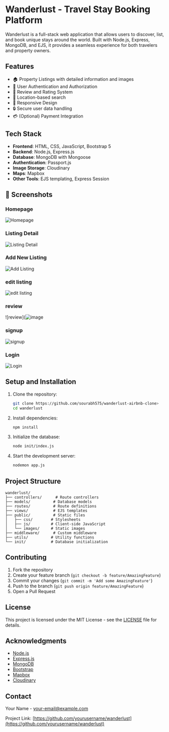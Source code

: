 # Wanderlust - Travel Stay Booking Platform

Wanderlust is a full-stack web application that allows users to discover, list, and book unique stays around the world. Built with Node.js, Express, MongoDB, and EJS, it provides a seamless experience for both travelers and property owners.

## Features

- 🏠 Property Listings with detailed information and images
- 👤 User Authentication and Authorization
- 💬 Review and Rating System
- 📍 Location-based search
- 📱 Responsive Design
- 🔒 Secure user data handling
- 💳 (Optional) Payment Integration

## Tech Stack

- **Frontend**: HTML, CSS, JavaScript, Bootstrap 5
- **Backend**: Node.js, Express.js
- **Database**: MongoDB with Mongoose
- **Authentication**: Passport.js
- **Image Storage**: Cloudinary
- **Maps**: Mapbox
- **Other Tools**: EJS templating, Express Session

## 📸 Screenshots

### Homepage
![Homepage](https://github.com/sourabh575/wanderlust-airbnb-clone/blob/main/Screenshot%202025-06-30%20154548.png?raw=true)


### Listing Detail
![Listing Detail](https://github.com/sourabh575/wanderlust-airbnb-clone/blob/main/Screenshot%202025-06-30%20172512.png?raw=true)

### Add New Listing
![Add Listing](https://github.com/sourabh575/wanderlust-airbnb-clone/blob/main/Screenshot%202025-06-30%20154707.png?raw=true)

### edit listing
![edit listing](https://github.com/sourabh575/wanderlust-airbnb-clone/blob/main/Screenshot%202025-06-30%20154720.png?raw=true)

### review
![review](![image](https://github.com/user-attachments/assets/49d08feb-2077-4cde-ae60-3582bddca93a)

### signup
![signup](https://github.com/sourabh575/wanderlust-airbnb-clone/blob/main/Screenshot%202025-06-30%20172449.png?raw=true)

### Login
![Login](https://github.com/sourabh575/wanderlust-airbnb-clone/blob/main/Screenshot%202025-06-30%20154638.png?raw=true)

## Setup and Installation

1. Clone the repository:
   ```bash
   git clone https://github.com/sourabh575/wanderlust-airbnb-clone>
   cd wanderlust
   ```

2. Install dependencies:
   ```bash
   npm install
   ```

3. Initialize the database:
   ```bash
   node init/index.js
   ```

4. Start the development server:
   ```bash
   nodemon app.js
   ```

## Project Structure

```
wanderlust/
├── controllers/      # Route controllers
├── models/          # Database models
├── routes/          # Route definitions
├── views/           # EJS templates
├── public/          # Static files
│   ├── css/        # Stylesheets
│   ├── js/         # Client-side JavaScript
│   └── images/     # Static images
├── middleware/      # Custom middleware
├── utils/          # Utility functions
└── init/           # Database initialization
```

## Contributing

1. Fork the repository
2. Create your feature branch (`git checkout -b feature/AmazingFeature`)
3. Commit your changes (`git commit -m 'Add some AmazingFeature'`)
4. Push to the branch (`git push origin feature/AmazingFeature`)
5. Open a Pull Request

## License

This project is licensed under the MIT License - see the [LICENSE](LICENSE) file for details.

## Acknowledgments

- [Node.js](https://nodejs.org/)
- [Express.js](https://expressjs.com/)
- [MongoDB](https://www.mongodb.com/)
- [Bootstrap](https://getbootstrap.com/)
- [Mapbox](https://www.mapbox.com/)
- [Cloudinary](https://cloudinary.com/)

## Contact

Your Name - [your-email@example.com](mailto:your-email@example.com)

Project Link: [https://github.com/yourusername/wanderlust](https://github.com/yourusername/wanderlust)

